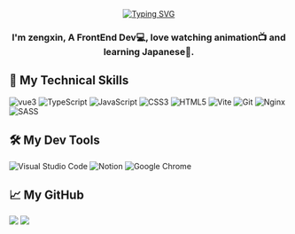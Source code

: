 <div align="center">
<a href="https://git.io/typing-svg"><img src="https://readme-typing-svg.herokuapp.com?font=ZCOOL+KuaiLe&size=27&pause=1000&color=000000&width=435&lines=Ciallo+%EF%BD%9E(%E2%88%A0%E3%83%BB%CF%89%3C+)%E2%8C%92%E2%98%85" alt="Typing SVG" /></a>
</div>

<h3 align="center">
I'm zengxin, A FrontEnd Dev💻, love watching animation📺 and learning Japanese🌸.
</h3> 

## 🎯 My Technical Skills

![vue3](https://img.shields.io/badge/Vue3-%2335495e.svg?style=plasti&logo=vuedotjs)
![TypeScript](https://img.shields.io/badge/TypeScript-%23007ACC.svg?style=plasti&logo=typescript&logoColor=white)
![JavaScript](https://img.shields.io/badge/JavaScript-%23323330.svg?style=plasti&logo=javascript&logoColor=%23F7DF1E)
![CSS3](https://img.shields.io/badge/CSS3-%231572B6.svg?style=plasti&logo=css3&logoColor=white)
![HTML5](https://img.shields.io/badge/HTML5-%23E34F26.svg?style=plasti&logo=html5&logoColor=white)
![Vite](https://img.shields.io/badge/Vite-%23646CFF.svg?style=plasti&logo=vite&logoColor=white)
![Git](https://img.shields.io/badge/Git-%23F05033.svg?style=plasti&logo=git&logoColor=white)
![Nginx](https://img.shields.io/badge/Nginx-%23009639.svg?style=plasti&logo=nginx&logoColor=white)
![SASS](https://img.shields.io/badge/Sass-hotpink.svg?style=plasti&logo=SASS&logoColor=white)


## 🛠️ My Dev Tools

![Visual Studio Code](https://img.shields.io/badge/Visual%20Studio%20Code-0078d7.svg?style=plasti&logo=visual-studio-code&logoColor=white)
![Notion](https://img.shields.io/badge/Notion-%23000000.svg?style=plasti&logo=notion&logoColor=white)
![Google Chrome](https://img.shields.io/badge/Google%20Chrome-4285F4?style=plasti&logo=GoogleChrome&logoColor=white)

## 📈 My GitHub
<div>
  <img src="https://github-readme-stats.vercel.app/api?username=Sakura0213&show_icons=true&theme=transparent&line_height=34" /> 
  <img src="https://github-readme-stats.vercel.app/api/top-langs/?username=Sakura0213&layout=donut&langs_count=6&text_color=000&icon_color=fff&theme=graywhite" />
</div>


